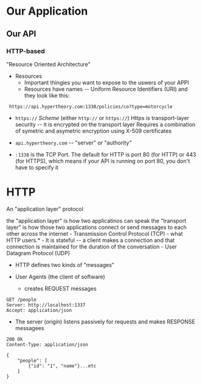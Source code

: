 # Our Application

## Our API

### HTTP-based

"Resource Oriented Architecture"
- Resources
    - Important thingies you want to expose to the uswers of your APPI
    - Resources have names -- Uniform Resource Identifiers (URI) and they look like this:

` https://api.hypertheory.com:1338/policies/co?type=motorcycle`
- `https://` *Scheme* (either `http://` or `https://`)
    Https is transport-layer security -- it is encrypted on the transport layer
    Requires a combination of symetric and asymetric encryption using X-509 certificates

- `api.hypertheory.com` -- "server" or "authority"
- `:1338` is the TCP Port. The default for HTTP is port 80 (for HTTP) or 443 (for HTTPS), which means if your API is running on port 80, you don't have to specify it

# HTTP
An "application layer" protocol

the "application layer" is how two applicatinos can speak
the "transport layer" is how those two applications connect or send messages to each other across the internet
    - Transmission Control Protocol (TCP)
        - what HTTP users.*
        - It is stateful -- a client makes a connection and that connection is maintained for the duration of the conversation
    - User Datagram Protocol (UDP)

- HTTP defines two kinds of "messages"
    
- User Agents (the client of software)
    - creates REQUEST messages

```http
GET /people
Server: http://localhost:1337
Accept: application/json

```

- The server (origin) listens passively for requests and makes RESPONSE messagees

```http
200 Ok
Content-Type: application/json

{
    "people": [
        {"id": "1", "name"}...etc
    ]
}
